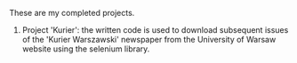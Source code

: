 These are my completed projects.
1) Project 'Kurier': the written code is used to download subsequent issues of the 'Kurier Warszawski' newspaper from the University of Warsaw website using the selenium library.
